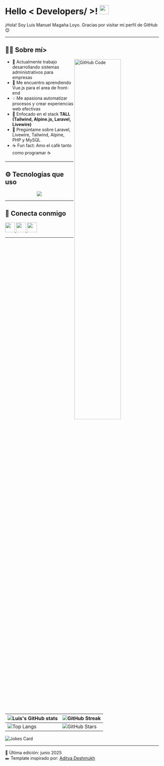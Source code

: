 
<h1> Hello < Developers/ >! <img src="https://raw.githubusercontent.com/MartinHeinz/MartinHeinz/master/wave.gif" width="30px"> </h1>

<div size='20px'> ¡Hola! Soy Luis Manuel Magaña Loyo. Gracias por visitar mi perfil de GitHub 😊
</div>

---

<h2> 🧑‍💻 Sobre mí></h2>

<img width="55%" align="right" alt="GitHub Code" src="https://raw.githubusercontent.com/onimur/.github/master/.resources/git-header.svg" />

- 🔭 Actualmente trabajo desarrollando sistemas administrativos para empresas
- 🌱 Me encuentro aprendiendo Vue.js para el area de front-end
- 💡 Me apasiona automatizar procesos y crear experiencias web efectivas  
- 🧠 Enfocado en el stack **TALL (Tailwind, Alpine.js, Laravel, Livewire)**  
- 💬 Pregúntame sobre Laravel, Livewire, Tailwind, Alpine, PHP y MySQL  
- ☕ Fun fact: Amo el café tanto como programar ☕  

---

<h2> ⚙️ Tecnologías que uso </h2>

<p align="center">
  <a href="https://skillicons.dev">
    <img src="https://skillicons.dev/icons?i=js,html,css,laravel,tailwind,alpinejs,git,blender,gitlab,vue"/>
  </a>
</p>

---

<h2> 🤝 Conecta conmigo </h2>

<a href="https://www.linkedin.com/in/luis-manuel-magaña-loyo-b41171216/">
  <img width="32px" src="https://raw.githubusercontent.com/rahulbanerjee26/githubAboutMeGenerator/main/icons/linked-in-alt.svg" />
</a>
<a href="mailto:luismanuelmaganaloyo@gmail.com">
  <img width="32px" src="https://img.icons8.com/color/48/000000/gmail--v1.png" />
</a>
<a href="https://github.com/Luis-444">
  <img width="32px" src="https://raw.githubusercontent.com/rahulbanerjee26/githubAboutMeGenerator/main/icons/github.svg" />
</a>

---

| ![Luis's GitHub stats](https://github-readme-stats.vercel.app/api?username=Luis-444&show_icons=true&theme=tokyonight) | ![GitHub Streak](https://github-readme-streak-stats.herokuapp.com/?user=Luis-444&theme=tokyonight) |
| --- | --- |
| ![Top Langs](https://github-readme-stats.vercel.app/api/top-langs/?username=Luis-444&theme=tokyonight&layout=compact) | ![GitHub Stars](https://github-readme-stats.vercel.app/api?username=Luis-444&show_icons=true&locale=en&count_private=true&hide_rank=true&custom_title=My%20GitHub%20Stats&disable_animations=true&theme=tokyonight) |

![Jokes Card](https://readme-jokes.vercel.app/api?theme=tokyonight)

---

📝 Última edición: junio 2025  
✒️ Template inspirado por: [Aditya Deshmukh](https://github.com/Aditya664)
